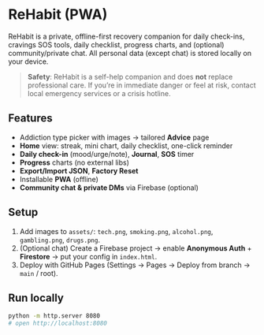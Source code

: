 # ReHabit (PWA)

ReHabit is a private, offline-first recovery companion for daily check-ins, cravings SOS tools, daily checklist, progress charts, and (optional) community/private chat. All personal data (except chat) is stored locally on your device.

> **Safety**: ReHabit is a self-help companion and does **not** replace professional care. If you’re in immediate danger or feel at risk, contact local emergency services or a crisis hotline.

## Features
- Addiction type picker with images → tailored **Advice** page
- **Home** view: streak, mini chart, daily checklist, one-click reminder
- **Daily check-in** (mood/urge/note), **Journal**, **SOS** timer
- **Progress** charts (no external libs)
- **Export/Import JSON**, **Factory Reset**
- Installable **PWA** (offline)
- **Community chat & private DMs** via Firebase (optional)

## Setup
1. Add images to `assets/`: `tech.png`, `smoking.png`, `alcohol.png`, `gambling.png`, `drugs.png`.
2. (Optional chat) Create a Firebase project → enable **Anonymous Auth** + **Firestore** → put your config in `index.html`.
3. Deploy with GitHub Pages (Settings → Pages → Deploy from branch → `main` / root).

## Run locally
```bash
python -m http.server 8080
# open http://localhost:8080
